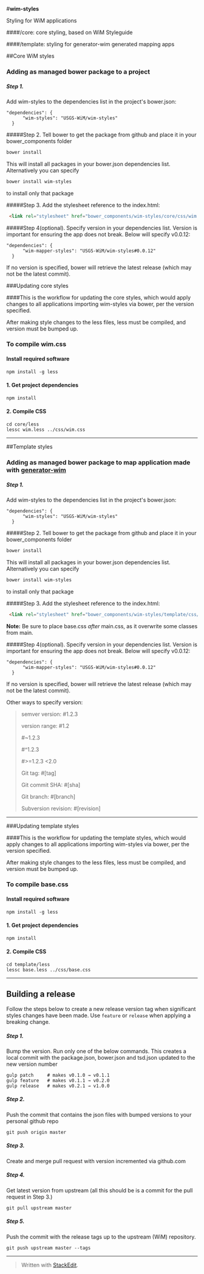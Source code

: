 #**wim-styles**

Styling for WiM applications

####/core:  core styling, based on WiM Styleguide

####/template:  styling for generator-wim generated mapping apps

##Core WiM styles

### Adding as managed bower package to a project

##### Step 1.
Add wim-styles to the dependencies list in the project's bower.json:
```
"dependencies": {
	  "wim-styles": "USGS-WiM/wim-styles"
  }
```

#####Step 2.
Tell bower to get the package from github and place it in your bower_components folder
```bash
bower install
```
This will install all packages in your bower.json dependencies list. Alternatively you can specify
```bash
bower install wim-styles
```
to install only that package

#####Step 3.
Add the stylesheet reference to the index.html:
```html
 <link rel="stylesheet" href="bower_components/wim-styles/core/css/wim.css">
```

#####Step 4(optional).
Specify version in your dependencies list.  Version is important for ensuring the app does not break. Below will specify v0.0.12:

```
"dependencies": {
	  "wim-mapper-styles": "USGS-WiM/wim-styles#0.0.12"
  }
```

If no version is specified, bower will retrieve the latest release (which may not be the latest commit).


###Updating core styles

####This is the workflow for updating the core styles, which would apply changes to all applications importing wim-styles via bower, per the version specified.

After making style changes to the less files, less must be compiled, and version must be bumped up.

### To compile wim.css

#### Install required software
```
npm install -g less
```

#### 1.  Get project dependencies
```
npm install
```

#### 2.  Compile CSS
```
cd core/less
lessc wim.less ../css/wim.css
```

------


##Template styles

### Adding as managed bower package to map application made with [generator-wim](https://github.com/USGS-WiM/generator-wim)

##### Step 1.
Add wim-styles to the dependencies list in the project's bower.json:
```
"dependencies": {
	  "wim-styles": "USGS-WiM/wim-styles"
  }
```

#####Step 2.
Tell bower to get the package from github and place it in your bower_components folder
```bash
bower install
```
This will install all packages in your bower.json dependencies list. Alternatively you can specify
```bash
bower install wim-styles
```
to install only that package

#####Step 3.
Add the stylesheet reference to the index.html:
```html
 <link rel="stylesheet" href="bower_components/wim-styles/template/css/base.css">
```
**Note:** Be sure to place base.css *after* main.css, as it overwrite some classes from main.

#####Step 4(optional).
Specify version in your dependencies list.  Version is important for ensuring the app does not break. Below will specify v0.0.12:

```
"dependencies": {
	  "wim-mapper-styles": "USGS-WiM/wim-styles#0.0.12"
  }
```

If no version is specified, bower will retrieve the latest release (which may not be the latest commit).

Other ways to specify version:

> semver version:    #1.2.3
>
> version range:    #1.2
>
> \#~1.2.3
>
> \#^1.2.3
>
> \#>=1.2.3 <2.0
>
> Git tag:     #[tag]
>
> Git commit SHA:     #[sha]
>
> Git branch:     #[branch]
>
> Subversion revision:     #[revision]



----------


###Updating template styles

####This is the workflow for updating the  template styles, which would apply changes to all applications importing wim-styles via bower, per the version specified.

After making style changes to the less files, less must be compiled, and version must be bumped up.

### To compile base.css

#### Install required software
```
npm install -g less
```

#### 1.  Get project dependencies
```
npm install
```

#### 2.  Compile CSS
```
cd template/less
lessc base.less ../css/base.css
```

------

## Building a release
Follow the steps below to create a new release version tag when significant styles changes have been made. Use `feature` or `release` when applying a breaking change.


##### Step 1.
Bump the version.  Run only one of the below commands.
This creates a local commit with the package.json, bower.json and tsd.json updated to the new version number

```
gulp patch     # makes v0.1.0 → v0.1.1
gulp feature   # makes v0.1.1 → v0.2.0
gulp release   # makes v0.2.1 → v1.0.0
```

##### Step 2.
Push the commit that contains the json files with bumped versions to your personal github repo

```
git push origin master
```

##### Step 3.
Create and merge pull request with version incremented via github.com

##### Step 4.
Get latest version from upstream (all this should be is a commit for the pull request in Step 3.)

```
git pull upstream master
```

##### Step 5.
Push the commit with the release tags up to the upstream (WiM) repository.

```
git push upstream master --tags
```


----------


> Written with [StackEdit](https://stackedit.io/).
